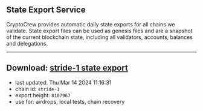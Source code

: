 ## State Export Service
CryptoCrew provides automatic daily state exports for all chains we validate. State export files can be used as genesis files and are a snapshot of the current blockchain state, including all validators, accounts, balances and delegations.

---
**Download: [stride-1 state export](https://dl-eu2.ccvalidators.com/SERVICE/stride/stride-1_export_8107967.json)**
---

- last updated: Thu Mar 14 2024 11:16:31
- chain id: `stride-1`
- export height: `8107967`
- use for: airdrops, local tests, chain recovery
